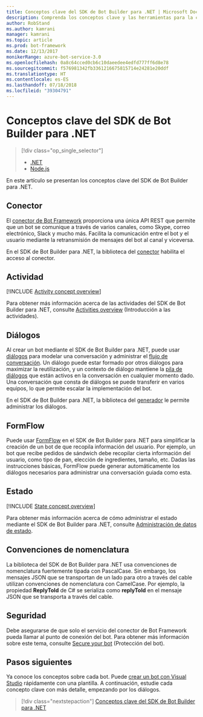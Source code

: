 ```yaml
---
title: Conceptos clave del SDK de Bot Builder para .NET | Microsoft Docs
description: Comprenda los conceptos clave y las herramientas para la compilación e implementación de los bots de conversación disponibles en el SDK de Bot Builder para .NET.
author: RobStand
ms.author: kamrani
manager: kamrani
ms.topic: article
ms.prod: bot-framework
ms.date: 12/13/2017
monikerRange: azure-bot-service-3.0
ms.openlocfilehash: 0a8c64cced0cb6c10daeedee4edfd777ff6d8e78
ms.sourcegitcommit: f576981342fb3361216675815714e24281e20ddf
ms.translationtype: HT
ms.contentlocale: es-ES
ms.lasthandoff: 07/18/2018
ms.locfileid: "39304791"
---
```

# <a name="key-concepts-in-the-bot-builder-sdk-for-net"></a>Conceptos clave del SDK de Bot Builder para .NET
> [!div class="op_single_selector"]
> - [.NET](../dotnet/bot-builder-dotnet-concepts.md)
> - [Node.js](../nodejs/bot-builder-nodejs-concepts.md)

En este artículo se presentan los conceptos clave del SDK de Bot Builder para .NET.

## <a name="connector"></a>Conector

El [conector de Bot Framework](bot-builder-dotnet-connector.md) proporciona una única API REST que permite que un bot se comunique a través de varios canales, como Skype, correo electrónico, Slack y mucho más. Facilita la comunicación entre el bot y el usuario mediante la retransmisión de mensajes del bot al canal y viceversa. 

En el SDK de Bot Builder para .NET, la biblioteca del [conector][connectorLibrary] habilita el acceso al conector. 

## <a name="activity"></a>Actividad

[!INCLUDE [Activity concept overview](../includes/snippet-dotnet-concept-activity.md)]

Para obtener más información acerca de las actividades del SDK de Bot Builder para .NET, consulte [Activities overview](bot-builder-dotnet-activities.md) (Introducción a las actividades).

## <a name="dialog"></a>Diálogos

Al crear un bot mediante el SDK de Bot Builder para .NET, puede usar [diálogos](bot-builder-dotnet-dialogs.md) para modelar una conversación y administrar el [flujo de conversación](../bot-service-design-conversation-flow.md#dialog-stack). Un diálogo puede estar formado por otros diálogos para maximizar la reutilización, y un contexto de diálogo mantiene la [pila de diálogos](../bot-service-design-conversation-flow.md) que están activos en la conversación en cualquier momento dado. Una conversación que consta de diálogos se puede transferir en varios equipos, lo que permite escalar la implementación del bot. 

En el SDK de Bot Builder para .NET, la biblioteca del [generador][builderLibrary] le permite administrar los diálogos.

## <a name="formflow"></a>FormFlow

Puede usar [FormFlow](bot-builder-dotnet-formflow.md) en el SDK de Bot Builder para .NET para simplificar la creación de un bot de que recopila información del usuario. Por ejemplo, un bot que recibe pedidos de sándwich debe recopilar cierta información del usuario, como tipo de pan, elección de ingredientes, tamaño, etc. Dadas las instrucciones básicas, FormFlow puede generar automáticamente los diálogos necesarios para administrar una conversación guiada como esta.

## <a name="state"></a>Estado

[!INCLUDE [State concept overview](../includes/snippet-dotnet-concept-state.md)]

Para obtener más información acerca de cómo administrar el estado mediante el SDK de Bot Builder para .NET, consulte [Administración de datos de estado](bot-builder-dotnet-state.md).

## <a name="naming-conventions"></a>Convenciones de nomenclatura

La biblioteca del SDK de Bot Builder para .NET usa convenciones de nomenclatura fuertemente tipada con PascalCase. Sin embargo, los mensajes JSON que se transportan de un lado para otro a través del cable utilizan convenciones de nomenclatura con CamelCase. Por ejemplo, la propiedad **ReplyToId** de C# se serializa como **replyToId** en el mensaje JSON que se transporta a través del cable.

## <a name="security"></a>Seguridad

Debe asegurarse de que solo el servicio del conector de Bot Framework pueda llamar al punto de conexión del bot. Para obtener más información sobre este tema, consulte [Secure your bot](bot-builder-dotnet-security.md) (Protección del bot).

## <a name="next-steps"></a>Pasos siguientes

Ya conoce los conceptos sobre cada bot. Puede [crear un bot con Visual Studio](bot-builder-dotnet-quickstart.md) rápidamente con una plantilla. A continuación, estudie cada concepto clave con más detalle, empezando por los diálogos.

> [!div class="nextstepaction"]
> [Conceptos clave del SDK de Bot Builder para .NET](bot-builder-dotnet-dialogs.md)

[connectorLibrary]: /dotnet/api/microsoft.bot.connector

[builderLibrary]: /dotnet/api/microsoft.bot.builder.dialogs
